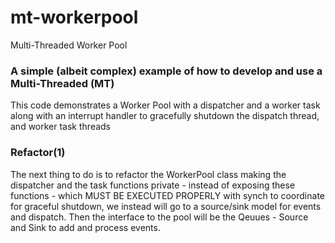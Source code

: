 # mt-workerpool
Multi-Threaded Worker Pool

### A simple (albeit complex) example of how to develop and use a Multi-Threaded (MT)

This code demonstrates a Worker Pool with a dispatcher and a worker task along with an interrupt handler to gracefully shutdown the dispatch thread, and worker task threads


### Refactor(1)

The next thing to do is to refactor the WorkerPool class making the dispatcher and the task functions private - instead of exposing these functions - which MUST BE EXECUTED PROPERLY with synch to coordinate for graceful shutdown, we instead will go to a source/sink model for events and
dispatch. Then the interface to the pool will be the Qeuues - Source and Sink to add and process events.


